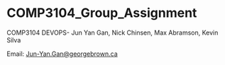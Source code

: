 # COMP3104_Group_Assignment
COMP3104 DEVOPS- Jun Yan Gan, Nick Chinsen, Max Abramson, Kevin Silva


Email: Jun-Yan.Gan@georgebrown.ca